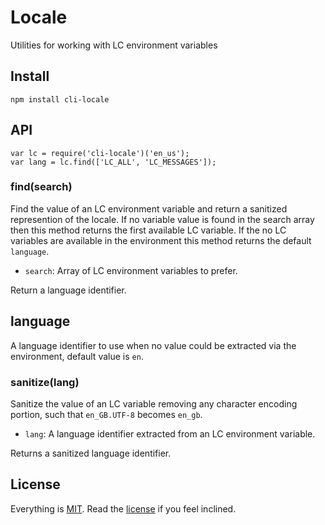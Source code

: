 # Locale

Utilities for working with LC environment variables

## Install

```
npm install cli-locale
```

## API

```
var lc = require('cli-locale')('en_us');
var lang = lc.find(['LC_ALL', 'LC_MESSAGES']);
```

### find(search)

Find the value of an LC environment variable and return a sanitized represention of the locale. If no variable value is found in the search array then this method returns the first available LC variable. If the no LC variables are available in the environment this method returns the default `language`.

* `search`: Array of LC environment variables to prefer.

Return a language identifier.

## language

A language identifier to use when no value could be extracted via the environment, default value is `en`.

### sanitize(lang)

Sanitize the value of an LC variable removing any character encoding portion, such that `en_GB.UTF-8` becomes `en_gb`.

* `lang`: A language identifier extracted from an LC environment variable.

Returns a sanitized language identifier.

## License

Everything is [MIT](http://en.wikipedia.org/wiki/MIT_License). Read the [license](/LICENSE) if you feel inclined.
